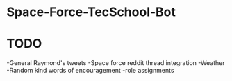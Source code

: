 # Space-Force-TecSchool-Bot

# TODO
-General Raymond's tweets
-Space force reddit thread integration
-Weather 
-Random kind words of encouragement
-role assignments